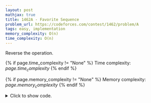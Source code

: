 ```yaml
---
layout: post
mathjax: true
title: 1462A - Favorite Sequence
problem_url: https://codeforces.com/contest/1462/problem/A
tags: easy, implementation
memory_complexity: O(n)
time_complexity: O(n)
---
```


Reverse the operation.


{% if page.time_complexity != "None" %}
Time complexity: ${{ page.time_complexity }}$
{% endif %}

{% if page.memory_complexity != "None" %}
Memory complexity: ${{ page.memory_complexity }}$
{% endif %}

<details>
<summary>
<p style="display:inline">Click to show code.</p>
</summary>
```cpp
{% raw %}
using namespace std;
using ll = long long;
using ii = pair<int, int>;
using vi = vector<int>;
template <typename InputIterator,
          typename T = typename iterator_traits<InputIterator>::value_type>
void read_n(InputIterator it, int n)
{
    copy_n(istream_iterator<T>(cin), n, it);
}
template <typename InputIterator,
          typename T = typename iterator_traits<InputIterator>::value_type>
void write(InputIterator first, InputIterator last, const char *delim = "\n")
{
    copy(first, last, ostream_iterator<T>(cout, delim));
}
int main(void)
{
    ios::sync_with_stdio(false), cin.tie(NULL);
    int t;
    cin >> t;
    while (t--)
    {
        int n;
        cin >> n;
        vi a(n), ans(n);
        read_n(begin(a), n);
        int i = 0, l = 0, r = n - 1;
        while (l < r)
        {
            ans[i++] = a[l++];
            ans[i++] = a[r--];
        }
        if (l == r)
            ans[i] = a[l];
        write(begin(ans), end(ans), " "), cout << endl;
    }
    return 0;
}

{% endraw %}
```
</details>

